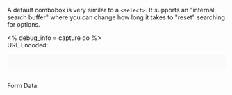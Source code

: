 ---
---

A default combobox is very similar to a `<select>`. It supports an "internal search buffer" where
you can change how long it takes to "reset" searching for options.

<script type="module">
  // setInterval(() => {
  //   document.querySelector("[slot='listbox']")
  //     .append(
  //       Object.assign(
  //         document.createElement("role-option"),
  //         { textContent: "Option X" }
  //       )
  //     )
  // }, 2000)
</script>

<role-combobox hidden></role-combobox>
<role-option hidden></role-option>

<% debug_info = capture do %>
    <style>
      light-code {
        isolation: isolate;
      }
      pre {
        background-color: rgb(250, 250, 250);
        padding: 1rem;
        color: rgb(56, 58, 66);
        overflow: auto;
      }
    </style>
    <br>
    URL Encoded:
    <pre tabindex="-1"><code id="url-encoded"></code></pre>
    <br>
    Form Data:
    <br>
    <light-code wrap="hard" language="js" id="form-data"><script type="text/plain" slot="code"></script></light-code>
    <br>
    <script type="module">
      function showFormData () {
        const formDataToObject = (formData) => {
          return Object.fromEntries(
            Array.from(formData.keys()).map(key => [
              key,
              formData.getAll(key).length > 1 ? formData.getAll(key) : formData.get(key)
            ])
          )
        }
        const formData = new FormData(document.querySelector("form"))
        const obj = formDataToObject(formData)
        const json = JSON.stringify(obj, null, 2)

        const urlEncoded = []
        for (const [key, value] of formData.entries()) {
          urlEncoded.push(encodeURIComponent(key) + "=" + encodeURIComponent(value))
        }

        document.querySelector("#url-encoded").innerText = urlEncoded.length ? "?" + urlEncoded.join("&") : ""
        // document.querySelector("#form-data").innerText = json
        document.querySelector("#form-data").code = json
      }

      ;(async () => {
        await window.customElements.whenDefined("role-combobox")
        setTimeout(() => {
          showFormData()
        })
      })()

      document.addEventListener("change", (e) => {
        showFormData()
      })

      // document.addEventListener("role-deselected", (e) => {
      //   showFormData()
      // })


      document.addEventListener("submit", (e) => {
        e.preventDefault()
        showFormData()
      })
    </script>
<% end.chomp.html_safe %>


<light-preview preview-mode="shadow-dom" script-scope="shadow-dom">
  <template slot="code">
    <form>
      <role-combobox name="combobox" autocomplete="both">
        <input slot="trigger">
        <div slot="listbox">
          <role-option value="1">Option 1</role-option>
          <role-option value="2">Option 2</role-option>
          <role-option value="3">Option 3</role-option>
          <role-option selected value="4">Option 4</role-option>
          <role-option value="5">Option 5</role-option>
          <role-option value="6">Option 6</role-option>
          <role-option value="7">Option 7</role-option>
          <role-option value="8">Option 8</role-option>
          <role-option value="9">Option 9</role-option>
          <role-option value="10">Option 10</role-option>
        </div>
      </role-combobox>
      <br>
      <button type="reset">Reset</button>
    </form>
    <%= debug_info %>
  </template>
</light-preview>

<light-preview preview-mode="shadow-dom" script-scope="shadow-dom">
  <template slot="code">
    <form>
      <role-combobox name="combobox">
        <input slot="trigger" autocomplete="off">
        <div slot="listbox">
          <role-option>Capybara</role-option>
          <role-option>Rhino</role-option>
          <role-option>Badger mole</role-option>
          <role-option>Flamingo</role-option>
          <role-option>Tortoise</role-option>
          <role-option>Killer Whale</role-option>
          <role-option>Opossum</role-option>
          <role-option>Turtle</role-option>
          <role-option>Elephant</role-option>
          <role-option>Dove</role-option>
          <role-option>Sparrow</role-option>
          <role-option>Platypus</role-option>
          <role-option>Zebra</role-option>
          <role-option>Dog</role-option>
          <role-option>Cat</role-option>
          <role-option>Swan</role-option>
          <role-option>Goose</role-option>
        </div>
      </role-combobox>
      <br>
      <button type="reset">Reset</button>
    </form>
    <%= debug_info %>
  </template>
</light-preview>

## Setting a default selected value and using a button as the trigger

<light-preview preview-mode="shadow-dom" script-scope="shadow-dom">
  <template slot="code">
    <form>
      <role-combobox name="combobox">
        <button slot="trigger" style="padding: 0.4em 0.6em;"></button>
        <div slot="listbox">
          <role-option>Capybara</role-option>
          <role-option>Rhino</role-option>
          <role-option>Badger mole</role-option>
          <role-option>Flamingo</role-option>
          <role-option>Tortoise</role-option>
          <role-option selected>Killer Whale</role-option>
          <role-option>Opossum</role-option>
          <role-option>Turtle</role-option>
          <role-option>Elephant</role-option>
          <role-option>Dove</role-option>
          <role-option>Sparrow</role-option>
          <role-option>Platypus</role-option>
          <role-option>Zebra</role-option>
          <role-option>Dog</role-option>
          <role-option>Cat</role-option>
          <role-option>Swan</role-option>
          <role-option>Goose</role-option>
        </div>
      </role-combobox>
      <br>
      <button type="reset">Reset</button>
    </form>
    <%= debug_info %>
  </template>
</light-preview>

## Editable Combobox without autocomplete

A combobox with `autocomplete="off"` is editable, but will not guide the user along the popup list
of options and will not prefill the input.

<light-preview preview-mode="shadow-dom" script-scope="shadow-dom">
  <template slot="code">
    <form>
      <role-combobox name="combobox" autocomplete="off">
        <input slot="trigger">
        <div slot="listbox">
          <role-option>Capybara</role-option>
          <role-option>Rhino</role-option>
          <role-option>Badger mole</role-option>
          <role-option>Flamingo</role-option>
          <role-option>Tortoise</role-option>
          <role-option>Killer Whale</role-option>
          <role-option>Opossum</role-option>
          <role-option>Turtle</role-option>
          <role-option>Elephant</role-option>
          <role-option>Dove</role-option>
          <role-option>Sparrow</role-option>
          <role-option>Platypus</role-option>
          <role-option>Zebra</role-option>
          <role-option>Dog</role-option>
          <role-option>Cat</role-option>
          <role-option>Swan</role-option>
          <role-option>Goose</role-option>
        </div>
      </role-combobox>
      <br>
      <button type="reset">Reset</button>
    </form>
    <%= debug_info %>
  </template>
</light-preview>

## List Autocomplete Combobox

"list" autocomplete will show the list and guide the user to the item in the list based
on the string provided in the input.

<light-preview preview-mode="shadow-dom" script-scope="shadow-dom">
  <template slot="code">
    <form>
      <role-combobox name="combobox" autocomplete="list">
        <input slot="trigger">
        <div slot="listbox">
          <role-option>Capybara</role-option>
          <role-option>Rhino</role-option>
          <role-option>Badger mole</role-option>
          <role-option>Flamingo</role-option>
          <role-option>Tortoise</role-option>
          <role-option>Killer Whale</role-option>
          <role-option>Opossum</role-option>
          <role-option>Turtle</role-option>
          <role-option>Elephant</role-option>
          <role-option>Dove</role-option>
          <role-option>Sparrow</role-option>
          <role-option>Platypus</role-option>
          <role-option>Zebra</role-option>
          <role-option>Dog</role-option>
          <role-option>Cat</role-option>
          <role-option>Swan</role-option>
          <role-option>Goose</role-option>
        </div>
      </role-combobox>
      <br>
      <button type="reset">Reset</button>
    </form>
    <%= debug_info %>
  </template>
</light-preview>

## Inline Autocomplete Combobox

Inline autocomplete will prefill the closest match for the user.

<light-preview preview-mode="shadow-dom" script-scope="shadow-dom">
  <template slot="code">
    <form>
      <role-combobox name="combobox" autocomplete="inline">
        <input slot="trigger">
        <div slot="listbox">
          <role-option>Capybara</role-option>
          <role-option>Rhino</role-option>
          <role-option>Badger mole</role-option>
          <role-option>Flamingo</role-option>
          <role-option>Tortoise</role-option>
          <role-option>Killer Whale</role-option>
          <role-option>Opossum</role-option>
          <role-option>Turtle</role-option>
          <role-option>Elephant</role-option>
          <role-option>Dove</role-option>
          <role-option>Sparrow</role-option>
          <role-option>Platypus</role-option>
          <role-option>Zebra</role-option>
          <role-option>Dog</role-option>
          <role-option>Cat</role-option>
          <role-option>Swan</role-option>
          <role-option>Goose</role-option>
        </div>
      </role-combobox>
      <br>
      <button type="reset">Reset</button>
    </form>
    <%= debug_info %>
  </template>
</light-preview>

## Autocomplete List & Inline Combobox

A list + inline ("both") combobox will both highlight the value in the input and select the item in the combobox list.

<light-preview preview-mode="shadow-dom" script-scope="shadow-dom">
  <template slot="code">
    <form>
      <role-combobox name="combobox" autocomplete="both">
        <input slot="trigger">
        <div slot="listbox">
          <role-option>Capybara</role-option>
          <role-option>Rhino</role-option>
          <role-option>Badger mole</role-option>
          <role-option>Flamingo</role-option>
          <role-option>Tortoise</role-option>
          <role-option>Killer Whale</role-option>
          <role-option>Opossum</role-option>
          <role-option>Turtle</role-option>
          <role-option>Elephant</role-option>
          <role-option>Dove</role-option>
          <role-option>Sparrow</role-option>
          <role-option>Platypus</role-option>
          <role-option>Zebra</role-option>
          <role-option>Dog</role-option>
          <role-option>Cat</role-option>
          <role-option>Swan</role-option>
          <role-option>Goose</role-option>
        </div>
      </role-combobox>
      <br>
      <button type="reset">Reset</button>
    </form>
    <%= debug_info %>
  </template>
</light-preview>

## Filtering Results

When using autocomplete, you may want to filter results that don't match and only show matching results.

<light-preview preview-mode="shadow-dom" script-scope="shadow-dom">
  <template slot="code">
    <form>
      <role-combobox name="combobox" autocomplete="both" filter-results>
        <input slot="trigger">
        <div slot="listbox">
          <role-option>Capybara</role-option>
          <role-option>Rhino</role-option>
          <role-option>Badger mole</role-option>
          <role-option>Flamingo</role-option>
          <role-option>Tortoise</role-option>
          <role-option>Killer Whale</role-option>
          <role-option>Opossum</role-option>
          <role-option>Turtle</role-option>
          <role-option>Elephant</role-option>
          <role-option>Dove</role-option>
          <role-option>Sparrow</role-option>
          <role-option>Platypus</role-option>
          <role-option>Zebra</role-option>
          <role-option>Dog</role-option>
          <role-option>Cat</role-option>
          <role-option>Swan</role-option>
          <role-option>Goose</role-option>
        </div>
      </role-combobox>
      <br>
      <button type="reset">Reset</button>
    </form>
    <%= debug_info %>
  </template>
</light-preview>

## Disabling options

Options can be disabled by passing the `disabled` attribute to the `<role-option>` element.

<light-preview preview-mode="shadow-dom" script-scope="shadow-dom">
  <template slot="code">
    <form>
      <role-combobox name="combobox">
        <input slot="trigger">
        <div slot="listbox">
          <role-option disabled>Capybara</role-option>
          <role-option>Rhino</role-option>
          <role-option>Badger mole</role-option>
          <role-option disabled>Flamingo</role-option>
          <role-option>Tortoise</role-option>
          <role-option>Killer Whale</role-option>
          <role-option>Opossum</role-option>
          <role-option>Turtle</role-option>
          <role-option>Elephant</role-option>
          <role-option>Dove</role-option>
          <role-option disabled>Sparrow</role-option>
          <role-option>Platypus</role-option>
          <role-option>Zebra</role-option>
          <role-option>Dog</role-option>
          <role-option>Cat</role-option>
          <role-option>Swan</role-option>
          <role-option disabled>Goose</role-option>
        </div>
      </role-combobox>
      <br>
      <button type="reset">Reset</button>
    </form>
    <%= debug_info %>
  </template>
</light-preview>

## Multiple select comboboxes

Role Combobox supports "Multiple Select Comboboxes". Just like with the single select comboboxes above, it supports 3 different types of autocomplete.

## Default multiple select comboboxes

Comboboxes by default will use a space delimited value to submit. To enable a multi-select combobox,
add the `multiple` attribute.

<light-preview preview-mode="shadow-dom" script-scope="shadow-dom">
  <template slot="code">
    <form>
      <role-combobox multiple name="combobox">
        <input slot="trigger">
        <div slot="listbox">
          <role-option>Honeybadger</role-option>
          <role-option selected>Rhino</role-option>
          <role-option>Badger mole</role-option>
          <role-option>Flamingo</role-option>
          <role-option selected>Tortoise</role-option>
          <role-option>Killer Whale</role-option>
          <role-option>Opossum</role-option>
        </div>
      </role-combobox>
      <br>
      <button type="reset">Reset</button>
    </form>
    <%= debug_info %>
  </template>
</light-preview>

## Changing the delimiter of the combobox

By default, the combobox has a `, ` delimited value. If you want to change this, change the `"delimiter"` attribute.

<light-preview preview-mode="shadow-dom" script-scope="shadow-dom">
  <template slot="code">
    <form>
      <role-combobox multiple delimiter="; " name="combobox">
        <input slot="trigger">
        <div slot="listbox">
          <role-option>Honeybadger</role-option>
          <role-option selected>Rhino</role-option>
          <role-option>Badger mole</role-option>
          <role-option>Flamingo</role-option>
          <role-option selected>Tortoise</role-option>
          <role-option>Killer Whale</role-option>
          <role-option>Opossum</role-option>
        </div>
      </role-combobox>
      <br>
      <button type="reset">Reset</button>
    </form>
    <%= debug_info %>
  </template>
</light-preview>

## Submitting all values instead of a single value

By default, the combobox will submit a single string-delimited value. This may not always be desirable. To
use `FormData` and submit multiple parameters based on the options selected, change the `value-type` attribute to `"formdata"`

<%= render Alert.new(type: :warning) do %>
Make sure to add a `name` attribute to the combobox to get the FormData to work properly.
<% end %>

<light-preview preview-mode="shadow-dom" script-scope="shadow-dom">
  <template slot="code">
    <form>
      <span>Multiple select-only combobox with no autocomplete and an value type of "formdata"</span>
      <role-combobox multiple value-type="formdata" name="combobox">
        <input slot="trigger">
        <div slot="listbox">
          <role-option>Honeybadger</role-option>
          <role-option selected>Rhino</role-option>
          <role-option>Badger mole</role-option>
          <role-option>Flamingo</role-option>
          <role-option selected>Tortoise</role-option>
          <role-option>Killer Whale</role-option>
          <role-option>Opossum</role-option>
        </div>
      </role-combobox>
      <br>
      <button type="reset">Reset</button>
    </form>
    <%= debug_info %>
  </template>
</light-preview>

<light-preview preview-mode="shadow-dom" script-scope="shadow-dom">
  <template slot="code">
    <form>
      <label>
        <span>Editable multiple combobox with autocomplete of "both" with an value type of "formdata"</span>
        <br>
        <role-combobox multiple editable value-type="formdata" name="combobox">
          <input slot="trigger">
          <div slot="listbox">
            <role-option>Honeybadger</role-option>
            <role-option selected>Rhino</role-option>
            <role-option>Badger mole</role-option>
            <role-option>Flamingo</role-option>
            <role-option selected>Tortoise</role-option>
            <role-option>Killer Whale</role-option>
            <role-option>Opossum</role-option>
          </div>
        </role-combobox>
      </label>
      <br>
      <button type="reset">Reset</button>
    </form>
    <%= debug_info %>
  </template>
</light-preview>

<light-preview preview-mode="shadow-dom" script-scope="shadow-dom">
  <template slot="code">
    <form>
      <label>
        <span>Editable multiple combobox with autocomplete of "both"</span>
        <br>
        <role-combobox multiple autocomplete="both" name="combobox">
          <input slot="trigger">
          <div slot="listbox">
            <role-option>Honeybadger</role-option>
            <role-option selected>Rhino</role-option>
            <role-option>Badger mole</role-option>
            <role-option>Flamingo</role-option>
            <role-option selected>Tortoise</role-option>
            <role-option>Killer Whale</role-option>
            <role-option>Opossum</role-option>
          </div>
        </role-combobox>
      </label>
      <br>
      <button type="reset">Reset</button>
    </form>
    <%= debug_info %>
  </template>
</light-preview>
